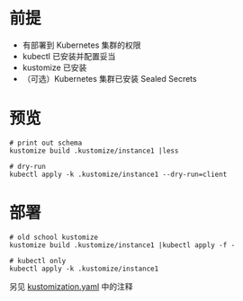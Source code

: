 # 前提
- 有部署到 Kubernetes 集群的权限
- kubectl 已安装并配置妥当
- kustomize 已安装
- （可选）Kubernetes 集群已安装 Sealed Secrets

# 预览

```
# print out schema
kustomize build .kustomize/instance1 |less

# dry-run
kubectl apply -k .kustomize/instance1 --dry-run=client
```

# 部署

```
# old school kustomize
kustomize build .kustomize/instance1 |kubectl apply -f -

# kubectl only
kubectl apply -k .kustomize/instance1
```

另见 [kustomization.yaml](instance1/kustomization.yaml) 中的注释


